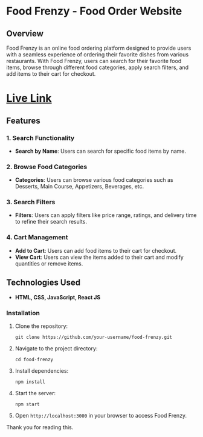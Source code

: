 # Food Frenzy - Food Order Website

## Overview

Food Frenzy is an online food ordering platform designed to provide users with a seamless experience of ordering their favorite dishes from various restaurants. With Food Frenzy, users can search for their favorite food items, browse through different food categories, apply search filters, and add items to their cart for checkout.

# [Live Link](https://chaitanya-06-08.github.io/Food-Frenzy/)

## Features

### 1. Search Functionality

- **Search by Name**: Users can search for specific food items by name.
  
### 2. Browse Food Categories

- **Categories**: Users can browse various food categories such as Desserts, Main Course, Appetizers, Beverages, etc.
  
### 3. Search Filters

- **Filters**: Users can apply filters like price range, ratings, and delivery time to refine their search results.

### 4. Cart Management

- **Add to Cart**: Users can add food items to their cart for checkout.
- **View Cart**: Users can view the items added to their cart and modify quantities or remove items.
  
## Technologies Used

- **HTML, CSS, JavaScript, React JS** 

### Installation

1. Clone the repository:
   ```
   git clone https://github.com/your-username/food-frenzy.git
   ```
   
2. Navigate to the project directory:
   ```
   cd food-frenzy
   ```
   
3. Install dependencies:
   ```
   npm install
   ```

4. Start the server:
   ```
   npm start
   ```
   
5. Open `http://localhost:3000` in your browser to access Food Frenzy.

Thank you for reading this.
